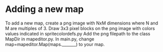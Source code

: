 
# Adding a new map

To add a new  map, create a png image with NxM dimensions where N and M are multiples of 3. 
Draw 3x3 pixel blocks on the png image with colors values indicated in spritecolordefs.py
Add the png filepath to the class MapDir in mapeditor.py.
In main.py, change map=mapeditor.Map(maps._______) to your map. 

